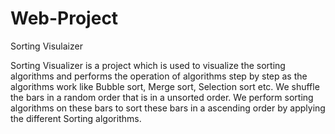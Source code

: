 # Web-Project
Sorting Visulaizer

Sorting Visualizer is a project which is used to visualize the sorting algorithms and performs the operation of algorithms step by step as the algorithms work like Bubble sort, Merge sort, Selection sort etc. We shuffle the bars in a random order that is in a unsorted order. We perform sorting algorithms on these bars to sort these bars in a ascending order by applying the different Sorting algorithms.
